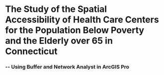 # The Study of the Spatial Accessibility of Health Care Centers for the Population Below Poverty and the Elderly over 65 in Connecticut
### -- Using Buffer and Network Analyst in ArcGIS Pro
